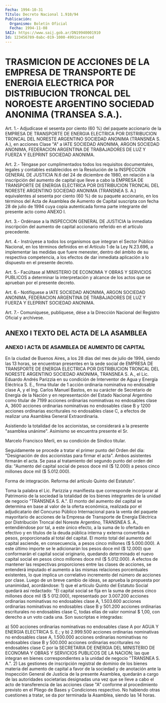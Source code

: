 ```yaml
---
Fecha: 1994-10-31
Título: Decreto Nacional 1.910/94
Publicación:
  Organismo: Boletín Oficial
  Fecha: 1994-11-08
SAIJ: https://www.saij.gob.ar/DN19940001910
Id: 123456789-0abc-019-1000-4991soterced
---
```

# TRASMICION DE ACCIONES DE LA EMPRESA DE TRANSPORTE DE ENERGIA ELECTRICA POR DISTRIBUCION TRONCAL DEL NOROESTE ARGENTINO SOCIEDAD ANONIMA (TRANSEA S.A.).

<a id="1"></a>
Art.  1.-  Adjudícase el sesenta por ciento (60 %) del paquete accionario de la  EMPRESA  DE  TRANSPORTE  DE ENERGIA ELECTRICA POR DISTRIBUCION  TRONCAL  DEL  NORESTE  ARGENTINO  SOCIEDAD    ANONIMA (TRANSNEA  S.  A.),  en acciones Clase "A" a IATE SOCIEDAD ANONIMA, ARGON SOCIEDAD ANONIMA,  FEDERACION  ARGENTINA  DE  TRABAJADORES DE LUZ Y FUERZA Y ELEPRINT SOCIEDAD ANONIMA.

<a id="2"></a>
Art.  2.-  Téngase  por  cumplimentados  todos  los requisitos documentales, legales y contables establecidos en la Resolución  de la  INSPECCION GENERAL DE JUSTICIA N.6 del 24 de diciembre de 1980, en relación  a  la  inscripción  del aumento de capital que lleve a cabo la EMPRESA DE TRANSPORTE DE ENERGIA ELECTRICA POR DISTRIBUCION  TRONCAL  DEL  NORESTE  ARGENTINO    SOCIEDAD  ANONIMA (TRANSNEA S. A.) equivalentes al sesenta por ciento  (60  %)  de su paquete  accionario,  en  los  términos  del  Acta  de  Asamblea de Aumento  de  Capital  suscripta con fecha 28 de julio de 1994  cuya copia autenticada forma  parte  integrante  del  presente acto como ANEXO I.

<a id="3"></a>
Art.  3.-  Ordénase  a  la  INSPECCION  GENERAL DE JUSTICIA la inmediata  inscripción  del aumento de capital accionario  referido en el artículo precedente.

<a id="4"></a>
Art.  4.-  Instrúyese  a  todos los organismos que integran el Sector Público Nacional, en los  términos  definidos en el Artículo 1  de  la  Ley  N.23.696,  a  implementar  las  medidas  que  fuere menester,  dentro  del ámbito de su respectiva competencia,  a  los efectos de dar inmediata  aplicación  a lo dispuesto en el presente decreto.

<a id="5"></a>
Art.  5.-  Facúltase  al  MINISTERIO  DE  ECONOMIA  Y OBRAS Y SERVICIOS PUBLICOS a determinar la interpretación y alcance de  los actos que se aprueban por el presente decreto.

<a id="6"></a>
Art.  6.-  Notifíquese a IATE SOCIEDAD ANONIMA, ARGON SOCIEDAD ANONIMA, FEDERACION  ARGENTINA  DE  TRABAJADORES  DE LUZ Y FUERZA Y ELEPRINT SOCIEDAD ANONIMA.

<a id="7"></a>
Art. 7.- Comuníquese, publíquese, dése a la Dirección Nacional del Registro Oficial y archívese.

## ANEXO I TEXTO DEL ACTA DE LA ASAMBLEA

### ANEXO I ACTA DE ASAMBLEA DE AUMENTO DE CAPITAL

<a id="1"></a>
En la ciudad de Buenos Aires, a los 28 días del mes de julio de 1994,  siendo  las  13  horas,  se  encuentran presentes en la sede social  de  EMPRESA  DE  TRANSPORTE  DE  ENERGIA    ELECTRICA   POR DISTRIBUCION   TRONCAL  DEL  NORESTE  ARGENTINO  SOCIEDAD  ANONIMA, TRANSNEA S. A.,  el Lic. Eduardo Andrés Parizzia en su condición de Interventor de Agua  y  Energía Eléctrica S. E., firma titular de 1 acción ordinaria nominativa  no endosable clase A, y el Ing. Carlos Manuel  Bastos, en su carácter  de  Secretario  de  Energía  de  la Nación y  en  representación  del  Estado  Nacional  Argentino como titular  de  7199  acciones  ordinarias  nominativas  no endosables clase  A, 3600 acciones ordinarias nominativas no endosables  clase B y 1200  acciones ordinarias escriturales no endosables clase C, a efectos  de    realizar    una   Asamblea  General  Extraordinaria.

Asistiendo la totalidad de los accionistas,  se  considerará  a  la presente  "asamblea unánime". Asimismo se encuentra presente el Sr.

Marcelo Francisco  Merli,  en  su  condición  de  Síndico  titular.

Seguidamente  se  procede  a  tratar  el primer punto del Orden del día: "Designación de dos accionistas para  firmar  el  acta". Ambos asistentes  firmarán  el  acta. Se pasa al tratamiento del  segundo punto del orden del día: "Aumento  del capital social de pesos doce mil  ($  12.000) a pesos cinco millones  doce  mil  ($  5.012.000).

Forma de integración.  Reforma  del  artículo Quinto del Estatuto".

Toma  la  palabra  el  Lic. Parizzia y manifiesta  que  corresponde incorporar al Patrimonio  de la sociedad la totalidad de los bienes integrantes de la unidad de  negocio "TRANSNEA S. A.". El monto del aumento del capital se determina  en  base  al  valor  de la oferta económica,  realizada  por  el  adjudicatario  del Concurso Público Internacional para la venta del paquete mayoritario  de acciones de la  Empresa  de  Transporte  de  Energía Eléctrica por Distribución Troncal del Noreste Argentino, TRANSNEA  S.  A.,  entendiéndose por tal, a este único efecto, a la suma de lo ofertado  en  efectivo  y en  títulos  de  la  deuda  pública  interna y externa convertida a pesos,  proporcionada  al total del capital.  El  monto  total  del aumento  del  capital asciende,  en  consecuencia,  a  pesos  cinco millones ($ 5.000.000).  A  este  último  importe se le adicionarán los  pesos doce mil ($ 12.000) que conformarán  el  capital  social originario,  quedando determinado el nuevo capital  social en pesos cinco millones  doce  mil  ($ 5.012.000). A efectos de mantener las respectivas  proporciones  entre    las   clases  de  acciones,  se entenderá imputado el aumento a las mismas  relaciones porcentuales existentes, lo que implica un correlativo incremento  del número de acciones por clase. Luego de un breve cambio de ideas,  se  aprueba la  propuesta  por  unanimidad,  acordándose:  1)  que  el artículo Quinto  del  Estatuto  Social  quedará  así  redactado: "El capital social se fija en la suma de pesos cinco millones  doce  mil  ($  5 012.000),    representado    por    3.007.200  acciones  ordinarias nominativas  no endosables clase A, 1.503.600  acciones  ordinarias nominativas no  endosables  clase  B  y 501.200 acciones ordinarias escriturales no endosables clase C, todas  ellas de valor nominal $ 1,00, con derecho a un voto cada una. Son suscriptas  e integradas:

a)  500 acciones ordinarias nominativas no endosables clase  A  por AGUA  Y ENERGIA ELECTRICA S. E.; y b) 2.999.500 acciones ordinarias nominativas  no  endosables  clase A, 1.500.000 acciones ordinarias nominativas no endosables clase  B  y  500.000  acciones ordinarias escriturales  no  endosables clase C por la SECRETARIA  DE  ENERGIA DEL MINISTERIO DE ECONOMIA  Y  OBRAS  Y  SERVICIOS  PUBLICOS  DE LA NACION; las que integran en bienes correspondientes a la unidad  de negocio    "TRANSNEA  S.  A.".  2)  Las  gestiones  de  inscripción registral de  dominio  de los bienes materia del aumento de capital a favor de la sociedad y  de  anotación  ante la Inspección General de  Justicia  de  la presente Asamblea, quedarán  a  cargo  de  las autoridades societarias  designadas  una vez que se lleve a cabo el acto  de  transferencia  de  las acciones  clase  "A"  conforme  al procedimiento  previsto  en  el  Pliego   de  Bases  y  Condiciones respectivo.  No  habiendo  otras cuestiones a  tratar,  se  da  por terminada la Asamblea, siendo las 14 horas.
